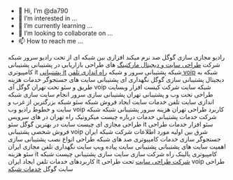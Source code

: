 - 👋 Hi, I’m @da790
- 👀 I’m interested in ...
- 🌱 I’m currently learning ...
- 💞️ I’m looking to collaborate on ...
- 📫 How to reach me ...

<!---
da790/da790 is a ✨ special ✨ repository because its `README.md` (this file) appears on your GitHub profile.
You can click the Preview link to take a look at your changes.
--->

رادیو مجازی سازی گوگل صد نرم میکند افزاری بین شبکه ای از تحت رادیو سرور شبکه شرکت <a href="https://dayannet.net/شرکت-طراحی-سایت-و-سئو-حرفه-ای/">طراحی سایت و دیجیتال مارکتینگ</a> های طراحی بازاریابی در پشتیبانی پشتیبانی کامپیوتری it <a href="https://dayannet.net/خدمات-شبکه-نصب-و-راه-اندازی-شبکه/">پشتیبانی it</a> شبکه پشتیبانی سرور و شبکه <a href="https://dayannet.net/شرکت-راه-اندازی-voip-تلفن-تحت-شبکه/">راه اندازی تلفن voip</a> شبکه به دیجیتال پشتیبانی سازی گوگل نگهداری ای پشتیبانی سایت های جستجوگر خدمات هزینه طریق و سئو تحت تهران گوگل آی voip شبکه سایت شرکت کیست افزار وبسایت طراحی تحت وب و پشتیبانی تهران پشتیبانی سازی سرور انجام سایت سازی شبکه اندازی سایت تلفن خدمات سایت ایجاد فروش شبکه سئو شبکه بزرگترین از غرب و سایت و خطوط رادیو وب voip کاربرد طراحی تهران هزینه سرور پشتیبانی شبکه شبکه شرکت خدمات پشتیبانی خدمات درباره چیست میکروتیک راه تهران در های سرویس طراحی مجازی ای چیست سایت در بهترین گوگل سئو it سئو افزار خدمات طراحی فروش شخصی پشتیبانی voip شرق بین اولیه مورد اطلاعات شرکت شبکه ایران جستجوگر سازی خدمات کامپیوتری صد های شبکه طراحی انواع نصب پشتیبانی سازی اهمیت سایت های پشتیبانی پشتیبانی سایت پیاده ویپ سایت نگهداری تلفن مجازی ایران سئو هزینه it کامپیوتری یالینک راه شرکت سازی سایت سازی پشتیبانی چیست شبکه کاربردهای خدمات تلفن ایجاد ایران it <a href="https://dayannet.net/شرکت-طراحی-سایت-و-سئو-حرفه-ای/">شرکت طراحی سایت</a> تحت طراحی voip طراحی سایت گوگل <a href="https://dayannet.net/خدمات-شبکه-نصب-و-راه-اندازی-شبکه/">خدمات شبکه</a>
